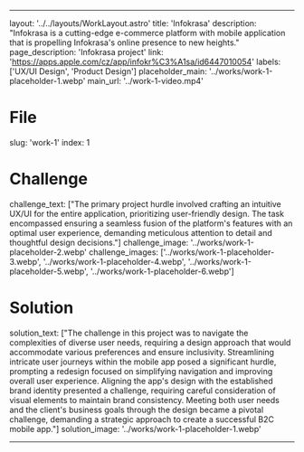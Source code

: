---

layout: '../../layouts/WorkLayout.astro'
title: 'Infokrasa'
description: "Infokrasa is a cutting-edge e-commerce platform with mobile application that is propelling Infokrasa's online presence to new heights."
page_description: 'Infokrasa project'
link: 'https://apps.apple.com/cz/app/infokr%C3%A1sa/id6447010054'
labels: ['UX/UI Design', 'Product Design']
placeholder_main: '../works/work-1-placeholder-1.webp'
main_url: '../work-1-video.mp4'
# File
slug: 'work-1'
index: 1
# Challenge
challenge_text: ["The primary project hurdle involved crafting an intuitive UX/UI for the entire application, prioritizing user-friendly design. The task encompassed ensuring 
a seamless fusion of the platform's features with an optimal user experience, demanding meticulous attention to detail and thoughtful design decisions."]
challenge_image: '../works/work-1-placeholder-2.webp'
challenge_images: ['../works/work-1-placeholder-3.webp', 
                   '../works/work-1-placeholder-4.webp', 
                   '../works/work-1-placeholder-5.webp', 
                   '../works/work-1-placeholder-6.webp']
# Solution
solution_text: ["The challenge in this project was to navigate the complexities of diverse user needs, requiring a design approach that would accommodate various preferences and ensure inclusivity. Streamlining intricate user journeys within the mobile app posed 
a significant hurdle, prompting a redesign focused on simplifying navigation and improving overall user experience.
Aligning the app's design with the established brand identity presented a challenge, requiring careful consideration of visual elements to maintain brand consistency. Meeting both user needs and the client's business goals through the design became a pivotal challenge, demanding a strategic approach to create a successful B2C mobile app."]
solution_image: '../works/work-1-placeholder-1.webp'

---